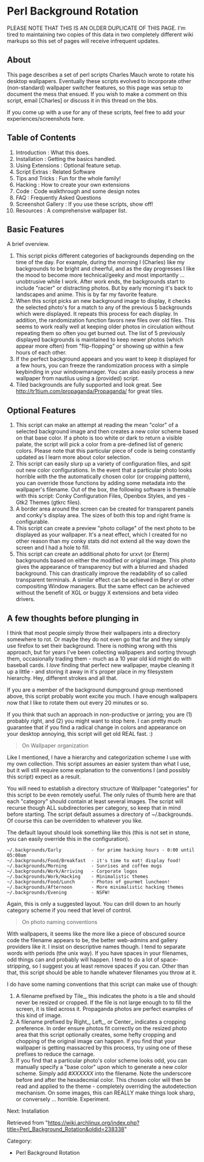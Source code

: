 Perl Background Rotation
========================

  
 PLEASE NOTE THAT THIS IS AN OLDER DUPLICATE OF THIS PAGE. I'm tired to
maintaining two copies of this data in two completely different wiki
markups so this set of pages will receive infrequent updates.

About
-----

This page describes a set of perl scripts Charles Mauch wrote to rotate
his desktop wallpapers. Eventually these scripts evolved to incorporate
other (non-standard) wallpaper switcher features, so this page was setup
to document the mess that ensued. If you wish to make a comment on this
script, email [Charles] or discuss it in this thread on the bbs.

If you come up with a use for any of these scripts, feel free to add
your experiences/screenshots here.

Table of Contents
-----------------

1.  Introduction : What this does.
2.  Installation : Getting the basics handled.
3.  Using Extensions : Optional feature setup.
4.  Script Extras : Related Software
5.  Tips and Tricks : Fun for the whole family!
6.  Hacking : How to create your own extensions
7.  Code : Code walkthrough and some design notes
8.  FAQ : Frequently Asked Questions
9.  Screenshot Gallery : If you use these scripts, show off!
10. Resources : A comprehensive wallpaper list.

Basic Features
--------------

A brief overview.

1.  This script picks different categories of backgrounds depending on
    the time of the day. For example, during the morning I (Charles)
    like my backgrounds to be bright and cheerful, and as the day
    progresses I like the mood to become more technical/geeky and most
    importantly ... unobtrusive while I work. After work ends, the
    backgrounds start to include "racier" or distracting photos. But by
    early morning it's back to landscapes and anime. This is by far my
    favorite feature.
2.  When this script picks an new background image to display, it checks
    the selected photo's for a match to any of the previous 5
    backgrounds which were displayed. It repeats this process for each
    display. In addition, the randomization function favors new files
    over old files. This seems to work really well at keeping older
    photos in circulation without repeating them so often you get burned
    out. The list of 5 previously displayed backgrounds is maintained to
    keep newer photos (which appear more often) from "flip-flopping" or
    showing up within a few hours of each other.
3.  If the perfect background appears and you want to keep it displayed
    for a few hours, you can freeze the randomization process with a
    simple keybinding in your windowmanager. You can also easily process
    a new wallpaper from nautilus using a (provided) script.
4.  Tiled backgrounds are fully supported and look great. See
    http://tr1tium.com/propaganda/Propaganda/ for great tiles.

Optional Features
-----------------

1.  This script can make an attempt at reading the mean "color" of a
    selected background image and then creates a new color scheme based
    on that base color. If a photo is too white or dark to return a
    visible palate, the script will pick a color from a pre-defined list
    of generic colors. Please note that this particular piece of code is
    being constantly updated as I learn more about color selection.
2.  This script can easily slurp up a variety of configuration files,
    and spit out new color configurations. In the event that a
    particular photo looks horrible with the the automatically chosen
    color (or cropping pattern), you can override those functions by
    adding some metadata into the wallpaper's filename. Out of the box,
    the following software is themable with this script: Conky
    Configuration Files, Openbox Styles, and yes - Gtk2 Themes (gtkrc
    files).
3.  A border area around the screen can be created for transparent
    panels and conky's display area. The sizes of both this top and
    right frame is configurable.
4.  This script can create a preview "photo collage" of the next photo
    to be displayed as your wallpaper. It's a neat effect, which I
    created for no other reason than my conky stats did not extend all
    the way down the screen and I had a hole to fill.
5.  This script can create an additional photo for urxvt (or Eterm)
    backgrounds based on either the modified or original image. This
    photo gives the appearance of transparency but with a blurred and
    shaded background. This can drastically improve the readability of
    so called transparent terminals. A similar effect can be achieved in
    Beryl or other compositing Window managers. But the same effect can
    be achieved without the benefit of XGL or buggy X extensions and
    beta video drivers.

A few thoughts before plunging in
---------------------------------

I think that most people simply throw their wallpapers into a directory
somewhere to rot. Or maybe they do not even go that far and they simply
use firefox to set their background. There is nothing wrong with this
approach, but for years I've been collecting wallpapers and sorting
through them, occasionally trading them - much as a 10 year old kid
might do with baseball cards. I *love* finding that perfect new
wallpaper, maybe cleaning it up a little - and storing it away in it's
proper place in my filesystem hierarchy. Hey, different strokes and all
that.

If you are a member of the background dumpground group mentioned above,
this script probably wont excite you much. I have enough wallpapers now
that I like to rotate them out every 20 minutes or so.

If you think that such an approach in non-productive or jarring; you are
(1) probably right, and (2) you might want to stop here. I can pretty
much guarantee that if you find a radical change in colors and
appearance on your desktop annoying, this script will get old REAL
fast. :)

> On Wallpaper organization

Like I mentioned, I have a hierarchy and categorization scheme I use
with my own collection. This script assumes an easier system than what I
use, but it will still require some explanation to the conventions I
(and possibly this script) expect as a result.

You will need to establish a directory structure of Wallpaper
"categories" for this script to be even remotely useful. The only rules
of thumb here are that each "category" should contain at least several
images. The script will recurse though ALL subdirectories per category,
so keep that in mind before starting. The script default assumes a
directory of ~/.backgrounds. Of course this can be overridden to
whatever you like.

The default layout should look something like this (this is not set in
stone, you can easily override this in the configuration).

    ~/.backgrounds/Early           - for prime hacking hours - 0:00 until 05:00am
    ~/.backgrounds/Food/Breakfast  - it's time to eat! display food!
    ~/.backgrounds/Morning         - Sunrises and coffee mugs
    ~/.backgrounds/Work/Arriving   - Corporate logos
    ~/.backgrounds/Work/Hacking    - Minimalistic themes
    ~/.backgrounds/Food/Lunch      - Photos of gourmet luncheon!
    ~/.backgrounds/Afternoon       - More minimalistic hacking themes
    ~/.backgrounds/Evening         - NSFW!

Again, this is only a suggested layout. You can drill down to an hourly
category scheme if you need that level of control.

> On photo naming conventions

With wallpapers, it seems like the more like a piece of obscured source
code the filename appears to be, the better web-admins and gallery
providers like it. I insist on descriptive names though. I tend to
separate words with periods (the unix way). If you have spaces in your
filenames, odd things can and probably will happen. I tend to do a lot
of space-stripping, so I suggest you at least remove spaces if you can.
Other than that, this script should be able to handle whatever filenames
you throw at it.

I do have some naming conventions that this script can make use of
though:

1.  A filename prefixed by Tile_, this indicates the photo is a tile and
    should never be resized or cropped. If the file is not large enough
    to to fill the screen, it is tiled across it. Propaganda photos are
    perfect examples of this kind of image.
2.  A filename prefixed by Right_, Left_, or Center_ indicates a
    cropping preference. In order ensure photos fit correctly on the
    resized photo area that this script optionally creates, some hefty
    cropping and chopping of the original image can happen. If you find
    that your wallpaper is getting massacred by this process, try using
    one of these prefixes to reduce the carnage.
3.  If you find that a particular photo's color scheme looks odd, you
    can manually specify a "base color" upon which to generate a new
    color scheme. Simply add _#XXXXXX_ into the filename. Note the
    underscore before and after the hexadecmial color. This chosen color
    will then be read and applied to the theme - completely overriding
    the autodetection mechanism. On some images, this can REALLY make
    things look sharp, or conversely ... horrible. Experiment.

Next: Installation

Retrieved from
"https://wiki.archlinux.org/index.php?title=Perl_Background_Rotation&oldid=238338"

Category:

-   Perl Background Rotation

